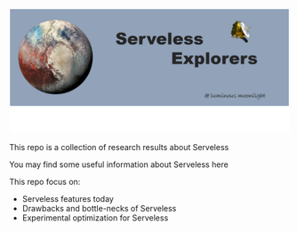 ![header image](./resources/header.png)

This repo is a collection of research results about Serveless

You may find some useful information about Serveless here

This repo focus on:

- Serveless features today
- Drawbacks and bottle-necks of Serveless
- Experimental optimization for Serveless 

